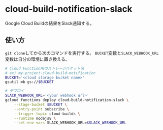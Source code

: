 # cloud-build-notification-slack

Google Cloud Buildの結果をSlack通知する。

## 使い方

`git clone`してから次のコマンドを実行する。
`BUCKET`変数と`SLACK_WEBHOOK_URL`変数は自分の環境に置き換える。
```bash
# Cloud Function用のストレージバケット名
# ex) my-project-cloud-build-notification
BUCKET='<cloud storage bucket name>'
gsutil mb gs://$BUCKET

# デプロイ
SLACK_WEBHOOK_URL='<your webhook url>'
gcloud functions deploy cloud-build-notification-slack \
    --stage-bucket $BUCKET \
    --entry-point subscribe \
    --trigger-topic cloud-builds \
    --runtime nodejs8 \
    --set-env-vars SLACK_WEBHOOK_URL=$SLACK_WEBHOOK_URL
```
